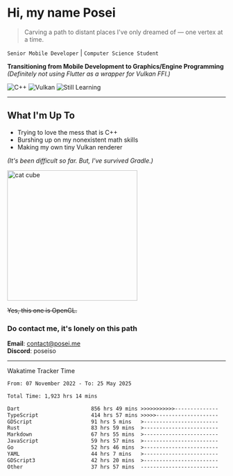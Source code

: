 # Hi, my name Posei

> Carving a path to distant places I've only dreamed of — one vertex at a time.

`Senior Mobile Developer` | `Computer Science Student`  

**Transitioning from Mobile Development to Graphics/Engine Programming**  
_(Definitely not using Flutter as a wrapper for Vulkan FFI.)_

![C++](https://img.shields.io/badge/C++-00599C?style=flat&logo=c%2B%2B&logoColor=white)
![Vulkan](https://img.shields.io/badge/Vulkan-AC162C?style=flat&logo=vulkan&logoColor=white)
![Still Learning](https://img.shields.io/badge/Still%20Learning-FFCC00?style=flat&logoColor=white)

---

## What I'm Up To
- Trying to love the mess that is C++
- Burshing up on my nonexistent math skills
- Making my own tiny Vulkan renderer

_(It's been difficult so far. But, I've survived Gradle.)_

  <img src="https://github.com/user-attachments/assets/54c92bc8-af3e-4bf1-b442-e889f1c01633" width="300" alt="cat cube" />

~~Yes, this one is OpenGL.~~  

### Do contact me, it's lonely on this path 

**Email**: [contact@posei.me](mailto:contact@posei.me)  
**Discord**: poseiso

---

Wakatime Tracker Time

<!--START_SECTION:waka-->

```txt
From: 07 November 2022 - To: 25 May 2025

Total Time: 1,923 hrs 14 mins

Dart                       856 hrs 49 mins >>>>>>>>>>>--------------   44.56 %
TypeScript                 414 hrs 57 mins >>>>>--------------------   21.58 %
GDScript                   91 hrs 5 mins   >------------------------   04.74 %
Rust                       83 hrs 59 mins  >------------------------   04.37 %
Markdown                   67 hrs 55 mins  >------------------------   03.53 %
JavaScript                 59 hrs 57 mins  >------------------------   03.12 %
Go                         52 hrs 46 mins  >------------------------   02.74 %
YAML                       44 hrs 7 mins   >------------------------   02.29 %
GDScript3                  42 hrs 20 mins  >------------------------   02.20 %
Other                      37 hrs 57 mins  -------------------------   01.97 %
```

<!--END_SECTION:waka-->
